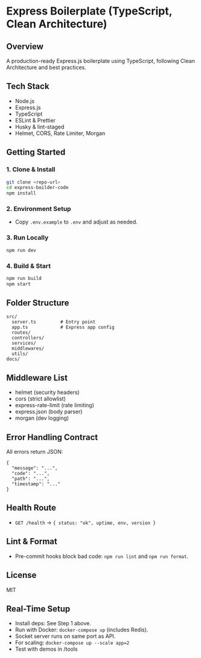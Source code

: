 # Express Boilerplate (TypeScript, Clean Architecture)

## Overview

A production-ready Express.js boilerplate using TypeScript, following Clean Architecture and best practices.

## Tech Stack

- Node.js
- Express.js
- TypeScript
- ESLint & Prettier
- Husky & lint-staged
- Helmet, CORS, Rate Limiter, Morgan

## Getting Started

### 1. Clone & Install

```sh
git clone <repo-url>
cd express-boilder-code
npm install
```

### 2. Environment Setup

- Copy `.env.example` to `.env` and adjust as needed.

### 3. Run Locally

```sh
npm run dev
```

### 4. Build & Start

```sh
npm run build
npm start
```

## Folder Structure

```
src/
  server.ts         # Entry point
  app.ts            # Express app config
  routes/
  controllers/
  services/
  middlewares/
  utils/
docs/
```

## Middleware List

- helmet (security headers)
- cors (strict allowlist)
- express-rate-limit (rate limiting)
- express.json (body parser)
- morgan (dev logging)

## Error Handling Contract

All errors return JSON:

```
{
  "message": "...",
  "code": "...",
  "path": "...",
  "timestamp": "..."
}
```

## Health Route

- `GET /health` → `{ status: "ok", uptime, env, version }`

## Lint & Format

- Pre-commit hooks block bad code: `npm run lint` and `npm run format`.

## License

MIT

## Real-Time Setup
- Install deps: See Step 1 above.
- Run with Docker: `docker-compose up` (includes Redis).
- Socket server runs on same port as API.
- For scaling: `docker-compose up --scale app=2`
- Test with demos in /tools

